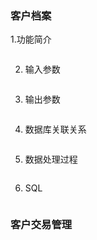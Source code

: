 ### 客户档案

1.功能简介

```

```

2. 输入参数

```

```

3. 输出参数

```

```

4. 数据库关联关系

```

```

5. 数据处理过程

```

```

6. SQL

```

```





### 客户交易管理



